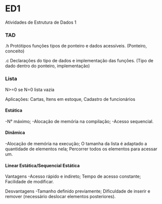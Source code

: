# ED1
Atividades de Estrutura de Dados 1

### TAD
.h Protótipos funções tipos de ponteiro e dados acessíveis. (Ponteiro, conceito)

.c Declarações do tipo de dados e implementação das funções. (Tipo de dado dentro do ponteiro, implementação)

### Lista
N>=0 se N=0 lista vazia

Aplicações: Cartas, Itens em estoque, Cadastro de funcionários

#### Estática
  -N° máximo;
  -Alocação de memória na compilação;
  -Acesso sequencial.
  
#### Dinâmica
  -Alocação de memória na execução; O tamanha da lista é adaptado a quantidade de elementos nela; Percorrer todos os elementos para acessar um.
  
#### Linear Estática/Sequencial Estática
  Vantagens 
    -Acesso rápido e indireto; Tempo de acesso constante; Facilidade de modificar.
    
  Desvantagens
    -Tamanho definido previamente; Dificuldade de inserir e remover (necessário deslocar elementos posteriores).


